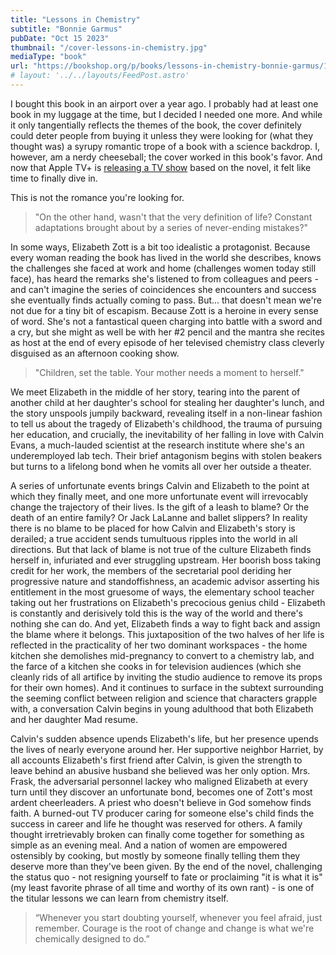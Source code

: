 ```yaml
---
title: "Lessons in Chemistry"
subtitle: "Bonnie Garmus"
pubDate: "Oct 15 2023"
thumbnail: "/cover-lessons-in-chemistry.jpg"
mediaType: "book"
url: "https://bookshop.org/p/books/lessons-in-chemistry-bonnie-garmus/19638865"
# layout: '../../layouts/FeedPost.astro'
---
```

I bought this book in an airport over a year ago. I probably had at least one book in my luggage at the time, but I decided I needed one more. And while it only tangentially reflects the themes of the book, the cover definitely could deter people from buying it unless they were looking for (what they thought was) a syrupy romantic trope of a book with a science backdrop. I, however, am a nerdy cheeseball; the cover worked in this book's favor. And now that Apple TV+ is [releasing a TV show](https://tv.apple.com/us/show/lessons-in-chemistry/umc.cmc.40yycssgxelw4zur8m2ilmvyx) based on the novel, it felt like time to finally dive in.

This is not the romance you're looking for.

> "On the other hand, wasn't that the very definition of life? Constant adaptations brought about by a series of never-ending mistakes?"

In some ways, Elizabeth Zott is a bit too idealistic a protagonist. Because every woman reading the book has lived in the world she describes, knows the challenges she faced at work and home (challenges women today still face), has heard the remarks she's listened to from colleagues and peers - and can't imagine the series of coincidences she encounters and success she eventually finds actually coming to pass. But... that doesn't mean we're not due for a tiny bit of escapism. Because Zott is a heroine in every sense of word. She's not a fantastical queen charging into battle with a sword and a cry, but she might as well be with her #2 pencil and the mantra she recites as host at the end of every episode of her televised chemistry class cleverly disguised as an afternoon cooking show.

> "Children, set the table. Your mother needs a moment to herself."

We meet Elizabeth in the middle of her story, tearing into the parent of another child at her daughter's school for stealing her daughter's lunch, and the story unspools jumpily backward, revealing itself in a non-linear fashion to tell us about the tragedy of Elizabeth's childhood, the trauma of pursuing her education, and crucially, the inevitability of her falling in love with Calvin Evans, a much-lauded scientist at the research institute where she's an underemployed lab tech. Their brief antagonism begins with stolen beakers but turns to a lifelong bond when he vomits all over her outside a theater. 

A series of unfortunate events brings Calvin and Elizabeth to the point at which they finally meet, and one more unfortunate event will irrevocably change the trajectory of their lives. Is the gift of a leash to blame? Or the death of an entire family? Or Jack LaLanne and ballet slippers? In reality there is no blame to be placed for how Calvin and Elizabeth's story is derailed; a true accident sends tumultuous ripples into the world in all directions. But that lack of blame is not true of the culture Elizabeth finds herself in, infuriated and ever struggling upstream. Her boorish boss taking credit for her work, the members of the secretarial pool deriding her progressive nature and standoffishness, an academic advisor asserting his entitlement in the most gruesome of ways, the elementary school teacher taking out her frustrations on Elizabeth's precocious genius child - Elizabeth is constantly and derisively told this is the way of the world and there's nothing she can do. And yet, Elizabeth finds a way to fight back and assign the blame where it belongs. This juxtaposition of the two halves of her life is reflected in the practicality of her two dominant workspaces - the home kitchen she demolishes mid-pregnancy to convert to a chemistry lab, and the farce of a kitchen she cooks in for television audiences (which she cleanly rids of all artifice by inviting the studio audience to remove its props for their own homes). And it continues to surface in the subtext surrounding the seeming conflict between religion and science that characters grapple with, a conversation Calvin begins in young adulthood that both Elizabeth and her daughter Mad resume.

Calvin's sudden absence upends Elizabeth's life, but her presence upends the lives of nearly everyone around her. Her supportive neighbor Harriet, by all accounts Elizabeth's first friend after Calvin, is given the strength to leave behind an abusive husband she believed was her only option. Mrs. Frask, the adversarial personnel lackey who maligned Elizabeth at every turn until they discover an unfortunate bond, becomes one of Zott's most ardent cheerleaders. A priest who doesn't believe in God somehow finds faith. A burned-out TV producer caring for someone else's child finds the success in career and life he thought was reserved for others. A family thought irretrievably broken can finally come together for something as simple as an evening meal. And a nation of women are empowered ostensibly by cooking, but mostly by someone finally telling them they deserve more than they've been given. By the end of the novel, challenging the status quo - not resigning yourself to fate or proclaiming "it is what it is" (my least favorite phrase of all time and worthy of its own rant) - is one of the titular lessons we can learn from chemistry itself. 

> “Whenever you start doubting yourself, whenever you feel afraid, just remember. Courage is the root of change and change is what we're chemically designed to do.” 